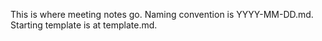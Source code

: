 This is where meeting notes go. Naming convention is YYYY-MM-DD.md. Starting template is at template.md.
